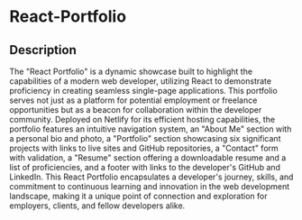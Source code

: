 # React-Portfolio

## Description

The "React Portfolio" is a dynamic showcase built to highlight the capabilities of a modern web developer, utilizing React to demonstrate proficiency in creating seamless single-page applications. This portfolio serves not just as a platform for potential employment or freelance opportunities but as a beacon for collaboration within the developer community. Deployed on Netlify for its efficient hosting capabilities, the portfolio features an intuitive navigation system, an "About Me" section with a personal bio and photo, a "Portfolio" section showcasing six significant projects with links to live sites and GitHub repositories, a "Contact" form with validation, a "Resume" section offering a downloadable resume and a list of proficiencies, and a footer with links to the developer's GitHub and LinkedIn. This React Portfolio encapsulates a developer's journey, skills, and commitment to continuous learning and innovation in the web development landscape, making it a unique point of connection and exploration for employers, clients, and fellow developers alike.